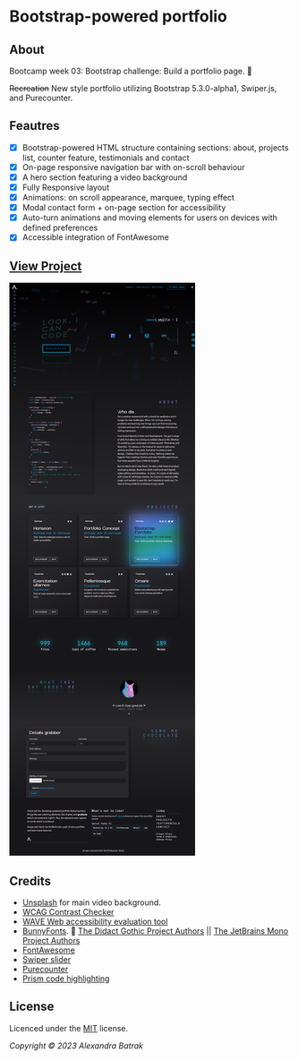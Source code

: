 # Bootstrap-powered portfolio

## About

Bootcamp week 03: Bootstrap challenge: Build a portfolio page. :black_heart:

~~Recreation~~ New style portfolio utilizing Bootstrap 5.3.0-alpha1, Swiper.js, and Purecounter.

## Feautres

- [x] Bootstrap-powered HTML structure containing sections: about, projects list, counter feature, testimonials and contact
- [x] On-page responsive navigation bar with on-scroll behaviour
- [x] A hero section featuring a video background
- [x] Fully Responsive layout
- [x] Animations: on scroll appearance, marquee, typing effect
- [x] Modal contact form + on-page section for accessibility
- [x] Auto-turn animations and moving elements for users on devices with defined preferences
- [x] Accessible integration of FontAwesome

## [View Project](https://alexandrabatrak.github.io/bootstrap-portfolio/)

![Screenshot of Bootstrap Portfolio](./dist/images/screenshot.png)

## Credits

- [Unsplash](https://unsplash.com/) for main video background.
- [WCAG Contrast Checker](https://webaim.org/resources/contrastchecker/)
- [WAVE Web accessibility evaluation tool](https://wave.webaim.org/)
- [BunnyFonts](https://fonts.bunny.net/). :rabbit2: [The Didact Gothic Project Authors](mailto:il.basso.buffo@gmail.com) || [The JetBrains Mono Project Authors](https://github.com/JetBrains/JetBrainsMono)
- [FontAwesome](https://fontawesome.com/)
- [Swiper slider](https://swiperjs.com/get-started)
- [Purecounter](https://github.com/srexi/purecounterjs)
- [Prism code highlighting](https://prismjs.com/)

## License

Licenced under the [MIT](/LICENSE) license.

_Copyright © 2023 Alexandra Batrak_
